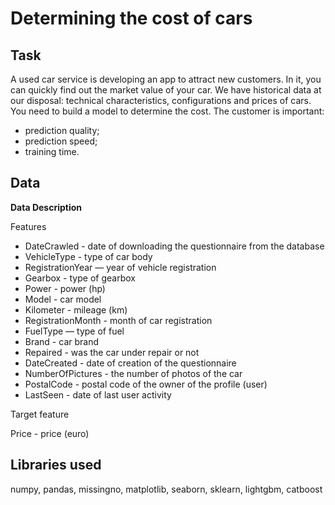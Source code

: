 # Determining the cost of cars

## Task
A used car service is developing an app to attract new customers. In it, you can quickly find out the market value of your car. We have historical data at our disposal:   technical characteristics, configurations and prices of cars. You need to build a model to determine the cost. The customer is important:

- prediction quality;
- prediction speed;
- training time.  

## Data

**Data Description**  

Features  

- DateCrawled - date of downloading the questionnaire from the database  
- VehicleType - type of car body  
- RegistrationYear — year of vehicle registration  
- Gearbox - type of gearbox  
- Power - power (hp)  
- Model - car model  
- Kilometer - mileage (km)  
- RegistrationMonth - month of car registration  
- FuelType — type of fuel  
- Brand - car brand  
- Repaired - was the car under repair or not  
- DateCreated - date of creation of the questionnaire  
- NumberOfPictures - the number of photos of the car  
- PostalCode - postal code of the owner of the profile (user)  
- LastSeen - date of last user activity  

Target feature  

Price - price (euro)

## Libraries used  
numpy, pandas, missingno, matplotlib, seaborn, sklearn, lightgbm, catboost
